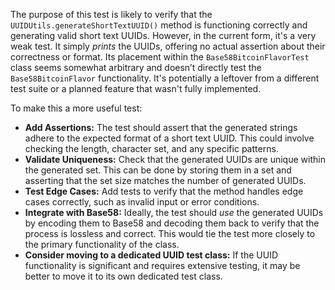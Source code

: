 The purpose of this test is likely to verify that the `UUIDUtils.generateShortTextUUID()` method is functioning correctly and generating valid short text UUIDs. However, in the current form, it's a very weak test. It simply *prints* the UUIDs, offering no actual assertion about their correctness or format. Its placement within the `Base58BitcoinFlavorTest` class seems somewhat arbitrary and doesn’t directly test the `Base58BitcoinFlavor` functionality. It's potentially a leftover from a different test suite or a planned feature that wasn't fully implemented.

To make this a more useful test:

*   **Add Assertions:**  The test should assert that the generated strings adhere to the expected format of a short text UUID. This could involve checking the length, character set, and any specific patterns.
*   **Validate Uniqueness:** Check that the generated UUIDs are unique within the generated set. This can be done by storing them in a set and asserting that the set size matches the number of generated UUIDs.
*   **Test Edge Cases:** Add tests to verify that the method handles edge cases correctly, such as invalid input or error conditions.
*   **Integrate with Base58:**  Ideally, the test should *use* the generated UUIDs by encoding them to Base58 and decoding them back to verify that the process is lossless and correct. This would tie the test more closely to the primary functionality of the class.
*   **Consider moving to a dedicated UUID test class:** If the UUID functionality is significant and requires extensive testing, it may be better to move it to its own dedicated test class.